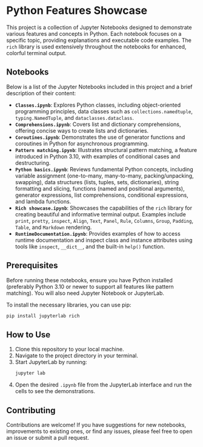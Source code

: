 # Python Features Showcase

This project is a collection of Jupyter Notebooks designed to demonstrate various features and concepts in Python. Each notebook focuses on a specific topic, providing explanations and executable code examples. The `rich` library is used extensively throughout the notebooks for enhanced, colorful terminal output.

## Notebooks

Below is a list of the Jupyter Notebooks included in this project and a brief description of their content:

*   **`Classes.ipynb`**: Explores Python classes, including object-oriented programming principles, data classes such as `collections.namedtuple`, `typing.NamedTuple`, and `dataclasses.dataclass`.
*   **`Comprehensions.ipynb`**: Covers list and dictionary comprehensions, offering concise ways to create lists and dictionaries.
*   **`Coroutines.ipynb`**: Demonstrates the use of generator functions and coroutines in Python for asynchronous programming.
*   **`Pattern matching.ipynb`**: Illustrates structural pattern matching, a feature introduced in Python 3.10, with examples of conditional cases and destructuring.
*   **`Python basics.ipynb`**: Reviews fundamental Python concepts, including variable assignment (one-to-many, many-to-many, packing/unpacking, swapping), data structures (lists, tuples, sets, dictionaries), string formatting and slicing, functions (named and positional arguments), generator expressions, list comprehensions, conditional expressions, and lambda functions.
*   **`Rich showcase.ipynb`**: Showcases the capabilities of the `rich` library for creating beautiful and informative terminal output. Examples include `print`, `pretty`, `inspect`, `Align`, `Text`, `Panel`, `Rule`, `Columns`, `Group`, `Padding`, `Table`, and `Markdown` rendering.
*   **`RuntimeDocumentation.ipynb`**: Provides examples of how to access runtime documentation and inspect class and instance attributes using tools like `inspect`, `__dict__`, and the built-in `help()` function.

## Prerequisites

Before running these notebooks, ensure you have Python installed (preferably Python 3.10 or newer to support all features like pattern matching). You will also need Jupyter Notebook or JupyterLab.

To install the necessary libraries, you can use pip:

```bash
pip install jupyterlab rich
```

## How to Use

1.  Clone this repository to your local machine.
2.  Navigate to the project directory in your terminal.
3.  Start JupyterLab by running:
    ```bash
    jupyter lab
    ```
4.  Open the desired `.ipynb` file from the JupyterLab interface and run the cells to see the demonstrations.

## Contributing

Contributions are welcome! If you have suggestions for new notebooks, improvements to existing ones, or find any issues, please feel free to open an issue or submit a pull request.
